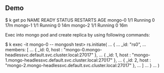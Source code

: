 ## Demo
$ k get po
NAME      READY   STATUS    RESTARTS   AGE
mongo-0   1/1     Running   0          17m
mongo-1   1/1     Running   0          14m
mongo-2   1/1     Running   0          16m

Exec into mongo pod and create replica by using following commands:

$ k exec -it mongo-0 -- mongosh
test> rs.initiate(
...         {
...            _id: "rs0",
...            members: [
...                { _id: 0, host : "mongo-0.mongo-headlessvc.default.svc.cluster.local:27017" },
...                { _id: 1, host : "mongo-1.mongo-headlessvc.default.svc.cluster.local:27017" },
...                { _id: 2, host : "mongo-2.mongo-headlessvc.default.svc.cluster.local:27017" },
...           ]
...         }
... )
